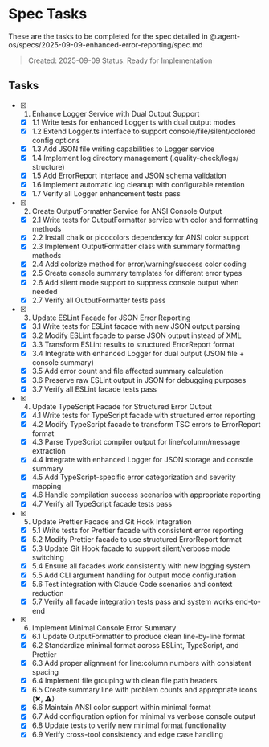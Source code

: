 # Spec Tasks

These are the tasks to be completed for the spec detailed in
@.agent-os/specs/2025-09-09-enhanced-error-reporting/spec.md

> Created: 2025-09-09 Status: Ready for Implementation

## Tasks

- [x] 1. Enhance Logger Service with Dual Output Support
  - [x] 1.1 Write tests for enhanced Logger.ts with dual output modes
  - [x] 1.2 Extend Logger.ts interface to support console/file/silent/colored
        config options
  - [x] 1.3 Add JSON file writing capabilities to Logger service
  - [x] 1.4 Implement log directory management (.quality-check/logs/ structure)
  - [x] 1.5 Add ErrorReport interface and JSON schema validation
  - [x] 1.6 Implement automatic log cleanup with configurable retention
  - [x] 1.7 Verify all Logger enhancement tests pass

- [x] 2. Create OutputFormatter Service for ANSI Console Output
  - [x] 2.1 Write tests for OutputFormatter service with color and formatting
        methods
  - [x] 2.2 Install chalk or picocolors dependency for ANSI color support
  - [x] 2.3 Implement OutputFormatter class with summary formatting methods
  - [x] 2.4 Add colorize method for error/warning/success color coding
  - [x] 2.5 Create console summary templates for different error types
  - [x] 2.6 Add silent mode support to suppress console output when needed
  - [x] 2.7 Verify all OutputFormatter tests pass

- [x] 3. Update ESLint Facade for JSON Error Reporting
  - [x] 3.1 Write tests for ESLint facade with new JSON output parsing
  - [x] 3.2 Modify ESLint facade to parse JSON output instead of XML
  - [x] 3.3 Transform ESLint results to structured ErrorReport format
  - [x] 3.4 Integrate with enhanced Logger for dual output (JSON file + console
        summary)
  - [x] 3.5 Add error count and file affected summary calculation
  - [x] 3.6 Preserve raw ESLint output in JSON for debugging purposes
  - [x] 3.7 Verify all ESLint facade tests pass

- [x] 4. Update TypeScript Facade for Structured Error Output
  - [x] 4.1 Write tests for TypeScript facade with structured error reporting
  - [x] 4.2 Modify TypeScript facade to transform TSC errors to ErrorReport
        format
  - [x] 4.3 Parse TypeScript compiler output for line/column/message extraction
  - [x] 4.4 Integrate with enhanced Logger for JSON storage and console summary
  - [x] 4.5 Add TypeScript-specific error categorization and severity mapping
  - [x] 4.6 Handle compilation success scenarios with appropriate reporting
  - [x] 4.7 Verify all TypeScript facade tests pass

- [x] 5. Update Prettier Facade and Git Hook Integration
  - [x] 5.1 Write tests for Prettier facade with consistent error reporting
  - [x] 5.2 Modify Prettier facade to use structured ErrorReport format
  - [x] 5.3 Update Git Hook facade to support silent/verbose mode switching
  - [x] 5.4 Ensure all facades work consistently with new logging system
  - [x] 5.5 Add CLI argument handling for output mode configuration
  - [x] 5.6 Test integration with Claude Code scenarios and context reduction
  - [x] 5.7 Verify all facade integration tests pass and system works end-to-end

- [x] 6. Implement Minimal Console Error Summary
  - [x] 6.1 Update OutputFormatter to produce clean line-by-line format
  - [x] 6.2 Standardize minimal format across ESLint, TypeScript, and Prettier
  - [x] 6.3 Add proper alignment for line:column numbers with consistent spacing
  - [x] 6.4 Implement file grouping with clean file path headers
  - [x] 6.5 Create summary line with problem counts and appropriate icons (✖,
        ⚠)
  - [x] 6.6 Maintain ANSI color support within minimal format
  - [x] 6.7 Add configuration option for minimal vs verbose console output
  - [x] 6.8 Update tests to verify new minimal format functionality
  - [x] 6.9 Verify cross-tool consistency and edge case handling
